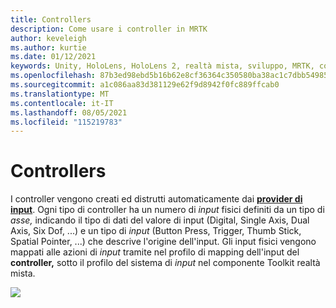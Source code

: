 ```yaml
---
title: Controllers
description: Come usare i controller in MRTK
author: keveleigh
ms.author: kurtie
ms.date: 01/12/2021
keywords: Unity, HoloLens, HoloLens 2, realtà mista, sviluppo, MRTK, controller,
ms.openlocfilehash: 87b3ed98ebd5b16b62e8cf36364c350580ba38ac1c7dbb549858ed8bec2e1eea
ms.sourcegitcommit: a1c086aa83d381129e62f9d8942f0fc889ffcab0
ms.translationtype: MT
ms.contentlocale: it-IT
ms.lasthandoff: 08/05/2021
ms.locfileid: "115219783"
---
```

# <a name="controllers"></a>Controllers

I controller vengono creati ed distrutti automaticamente dai [**provider di input**](input-providers.md). Ogni tipo di controller ha un numero di *input* fisici definiti da un tipo di *asse,* indicando il tipo di dati del valore di input (Digital, Single Axis, Dual Axis, Six Dof, ...) e un tipo di *input* (Button Press, Trigger, Thumb Stick, Spatial Pointer, ...) che descrive l'origine dell'input. Gli input fisici vengono mappati alle azioni di *input* tramite nel profilo di mapping dell'input del **controller,** sotto il profilo del sistema di *input* nel componente Toolkit realtà mista.

<img src="../images/input/ControllerInputMapping.png" style="max-width:100%;">
